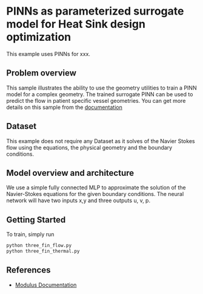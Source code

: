 # PINNs as parameterized surrogate model for Heat Sink design optimization 

This example uses PINNs for xxx. 

## Problem overview
This sample illustrates the ability to use the geometry utilities to train a PINN model for a complex geometry. The trained surrogate PINN can be used to predict the flow in patient specific vessel geometries.
You can get more details on this sample from the [documentation](https://docs.nvidia.com/deeplearning/modulus/modulus-sym-v110/user_guide/advanced/parametrized_simulations.html)

## Dataset

This example does not require any Dataset as it solves of the Navier Stokes flow using the equations, the physical geometry and the boundary conditions.

## Model overview and architecture

We use a simple fully connected MLP to approximate the solution of the Navier-Stokes equations for the given boundary conditions. The neural network will have two inputs x,y and three outputs u, v, p.

## Getting Started

To train, simply run

```bash
python three_fin_flow.py
python three_fin_thermal.py
```

## References

- [Modulus Documentation](https://docs.nvidia.com/deeplearning/modulus/modulus-sym-v110/user_guide/advanced/parametrized_simulations.html)
